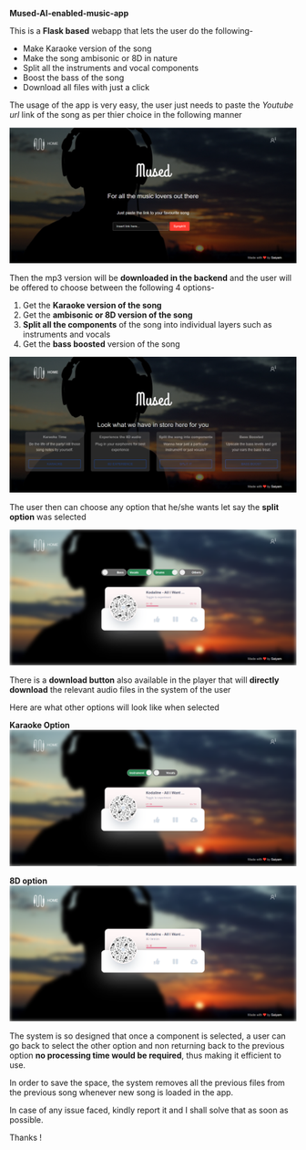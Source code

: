 __Mused-AI-enabled-music-app__

This is a __Flask based__ webapp that lets the user do the following- 
* Make Karaoke version of the song
* Make the song ambisonic or 8D in nature
* Split all the instruments and vocal components
* Boost the bass of the song
* Download all files with just a click

The usage of the app is very easy, the user just needs to paste the _Youtube url_ link of the song as per thier choice in the following manner 

![Index Page](images/index.PNG)

Then the mp3 version will be __downloaded in the backend__ and the user will be offered to choose between the following 4 options- 
1. Get the __Karaoke version of the song__
2. Get the __ambisonic or 8D version of the song__
3. __Split all the components__ of the song into individual layers such as instruments and vocals
4. Get the __bass boosted__ version of the song

![Index Page](images/options.PNG)


The user then can choose any option that he/she wants let say the __split option__ was selected 

![Index Page](images/split.PNG)

There is a __download button__ also available in the player that will __directly download__ the relevant audio files in the system of the user

Here are what other options will look like when selected

__Karaoke Option__
![Index Page](images/karaoke.PNG)

__8D option__
![Index Page](images/8D.PNG)


The system is so designed that once a component is selected, a user can go back to select the other option and non returning back to the previous option __no processing time would be required__, thus making it efficient to use. 

In order to save the space, the system removes all the previous files from the previous song whenever new song is loaded in the app.


In case of any issue faced, kindly report it and I shall solve that as soon as possible. 

Thanks !
